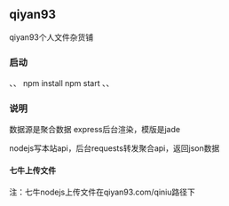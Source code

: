 ## qiyan93
qiyan93个人文件杂货铺

### 启动
、、
npm install
npm start
、、

### 说明

数据源是聚合数据
express后台渲染，模版是jade

nodejs写本站api，后台requests转发聚合api，返回json数据

#### 七牛上传文件
注：七牛nodejs上传文件在qiyan93.com/qiniu路径下
